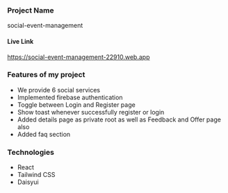 ### Project Name
social-event-management

#### Live Link
https://social-event-management-22910.web.app

### Features of my project
- We provide 6 social services
- Implemented firebase authentication
- Toggle between Login and Register page
- Show toast whenever successfully register or login
- Added details page as private root as well as Feedback and Offer page also
- Added faq section

### Technologies
- React
- Tailwind CSS
- Daisyui



